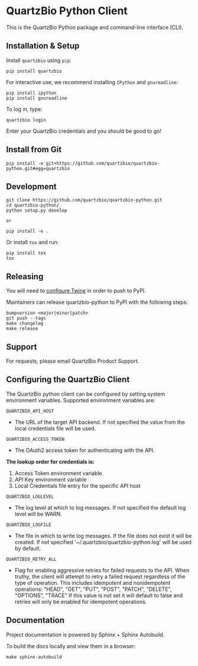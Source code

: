 QuartzBio Python Client
=======================

This is the QuartzBio Python package and command-line interface (CLI).


Installation & Setup
--------------------

Install `quartzbio` using `pip`:

    pip install quartzbio


For interactive use, we recommend installing `IPython` and `gnureadline`:

    pip install ipython
    pip install gnureadline


To log in, type:

    quartzbio login


Enter your QuartzBio credentials and you should be good to go!


Install from Git
----------------

    pip install -e git+https://github.com/quartzbio/quartzbio-python.git#egg=quartzbio


Development
-----------

    git clone https://github.com/quartzbio/quartzbio-python.git
    cd quartzbio-python/
    python setup.py develop

    or 

    pip install -e .


Or install `tox` and run:

    pip install tox
    tox


Releasing
---------

You will need to [configure Twine](https://twine.readthedocs.io/en/latest/#installation) in order to push to PyPI.

Maintainers can release quartzbio-python to PyPI with the following steps:

    bumpversion <major|minor|patch>
    git push --tags
    make changelog
    make release



Support
-------

For requests, please email QuartzBio Product Support.


Configuring the QuartzBio Client
-------

The QuartzBio python client can be configured by setting system environment variables.
Supported environment variables are:

`QUARTZBIO_API_HOST`     
- The URL of the target API backend. 
If not specified the value from the local credentials file will be used.

`QUARTZBIO_ACCESS_TOKEN` 
- The OAuth2 access token for authenticating with the API.

**The lookup order for credentials is:**
1. Access Token environment variable
2. API Key environment variable
3. Local Credentials file entry for the specific API host

`QUARTZBIO_LOGLEVEL` 
- The log level at which to log messages.
If not specified the default log level will be WARN.

`QUARTZBIO_LOGFILE`        
- The file in which to write log messages. 
If the file does not exist it will be created. 
If not specified '~/.quartzbio/quartzbio-python.log' will be used by default.

`QUARTZBIO_RETRY_ALL`
- Flag for enabling aggressive retries for failed requests to the API.
When truthy, the client will attempt to retry a failed request regardless of the type of operation.
This includes idempotent and nonidempotent operations:
"HEAD", "GET", "PUT", "POST", "PATCH", "DELETE", "OPTIONS", "TRACE"
If this value is not set it will default to false and retries will only be enabled for idempotent operations.


Documentation
-------------

Project documentation is powered by Sphinx + Sphinx Autobuild.

To build the docs locally and view them in a browser:

    make sphinx-autobuild

